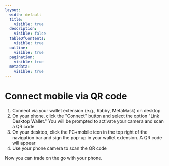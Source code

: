 ```yaml
---
layout:
  width: default
  title:
    visible: true
  description:
    visible: false
  tableOfContents:
    visible: true
  outline:
    visible: true
  pagination:
    visible: true
  metadata:
    visible: true
---
```


# Connect mobile via QR code

1. Connect via your wallet extension (e.g., Rabby, MetaMask) on desktop
2. On your phone, click the "Connect" button and select the option "Link Desktop Wallet." You will be prompted to activate your camera and scan a QR code
3. On your desktop, click the PC+mobile icon in the top right of the navigation bar and sign the pop-up in your wallet extension. A QR code will appear
4. Use your phone camera to scan the QR code

Now you can trade on the go with your phone.
